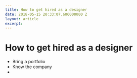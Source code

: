 ```yaml
---
title: How to get hired as a designer
date: 2018-05-15 20:33:07.606000000 Z
layout: article
excerpt: 
---
```


# How to get hired as a designer

- Bring a portfolio
- Know the company
- 